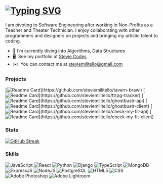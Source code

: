 [![Typing SVG](https://readme-typing-svg.demolab.com?font=Fira+Code&size=30&pause=1000&color=C474C8&vCenter=true&width=435&height=35&lines=Hi+%F0%9F%91%8B+My+name+is+Stevie)](https://git.io/typing-svg)
===================================================================
I am pivoting to Software Engineering after working in Non-Profits as a Teacher and Theater Technician. I enjoy collaborating with other programmers and designers on projects and bringing my artistic talent to coding.

* 🌱 I’m currently diving into Algorithms, Data Structures
* 🖥️  See my portfolio at [Stevie Codes](http://steviecodes.com)
* ✉️  You can contact me at [steviemilitello@gmail.com](mailto:steviemilitello@gmail.com)

### Projects

[![Readme Card](https://github-readme-stats.vercel.app/api/pin/?username=steviemilitello&repo=tavern-brawl&theme=react&bg_color=1F222E&title_color=C474C8&hide_border=true&icon_color=F8D866&show_icons=false")](https://github.com/steviemilitello/tavern-brawl)
[![Readme Card](https://github-readme-stats.vercel.app/api/pin/?username=steviemilitello&repo=ttrpg-tracker&theme=react&bg_color=1F222E&title_color=C474C8&hide_border=true&icon_color=F8D866&show_icons=false")](https://github.com/steviemilitello/ttrpg-tracker)
[![Readme Card](https://github-readme-stats.vercel.app/api/pin/?username=steviemilitello&repo=ghostbustr-api&theme=react&bg_color=1F222E&title_color=C474C8&hide_border=true&icon_color=F8D866&show_icons=false")](https://github.com/steviemilitello/ghostbustr-api)
[![Readme Card](https://github-readme-stats.vercel.app/api/pin/?username=steviemilitello&repo=ghostbustr-client&theme=react&bg_color=1F222E&title_color=C474C8&hide_border=true&icon_color=F8D866&show_icons=false")](https://github.com/steviemilitello/ghostbustr-client)
[![Readme Card](https://github-readme-stats.vercel.app/api/pin/?username=steviemilitello&repo=check-my-fit-api&theme=react&bg_color=1F222E&title_color=C474C8&hide_border=true&icon_color=F8D866&show_icons=false")](https://github.com/steviemilitello/check-my-fit-api)
[![Readme Card](https://github-readme-stats.vercel.app/api/pin/?username=steviemilitello&repo=check-my-fit-client&theme=react&bg_color=1F222E&title_color=C474C8&hide_border=true&icon_color=F8D866&show_icons=false")](https://github.com/steviemilitello/check-my-fit-client)

### Stats

[![GitHub Streak](https://streak-stats.demolab.com?user=steviemilitello&theme=synthwave&card_width=800)](https://git.io/streak-stats)

### Skills

![JavaScript](https://img.shields.io/badge/JavaScript-323330?style=for-the-badge&logo=javascript&logoColor=F7DF1E)
![React](https://img.shields.io/badge/React-20232A?style=for-the-badge&logo=react&logoColor=61DAFB)
![Python](https://img.shields.io/badge/Python-FFD43B?style=for-the-badge&logo=python&logoColor=blue)
![Django](https://img.shields.io/badge/Django-092E20?style=for-the-badge&logo=django&logoColor=green)
![TypeScript](https://img.shields.io/badge/TypeScript-007ACC?style=for-the-badge&logo=typescript&logoColor=white)
![MongoDB](https://img.shields.io/badge/MongoDB-4EA94B?style=for-the-badge&logo=mongodb&logoColor=white)
![ExpressJS](https://img.shields.io/badge/Express.js-000000?style=for-the-badge&logo=express&logoColor=white)
![NodeJS](https://img.shields.io/badge/Node.js-339933?style=for-the-badge&logo=nodedotjs&logoColor=white)
![PostgreSQL](https://img.shields.io/badge/PostgreSQL-316192?style=for-the-badge&logo=postgresql&logoColor=white)
![HTML5](https://img.shields.io/badge/HTML5-E34F26?style=for-the-badge&logo=html5&logoColor=white)
![CSS](https://img.shields.io/badge/CSS3-1572B6?style=for-the-badge&logo=css3&logoColor=white)
![Adobe Photoshop](https://img.shields.io/badge/Adobe%20Photoshop-31A8FF?style=for-the-badge&logo=Adobe%20Photoshop&logoColor=black)
![Adobe Lightroom](https://img.shields.io/badge/Adobe%20Lightroom-31A8FF?style=for-the-badge&logo=Adobe%20Lightroom&logoColor=white)
